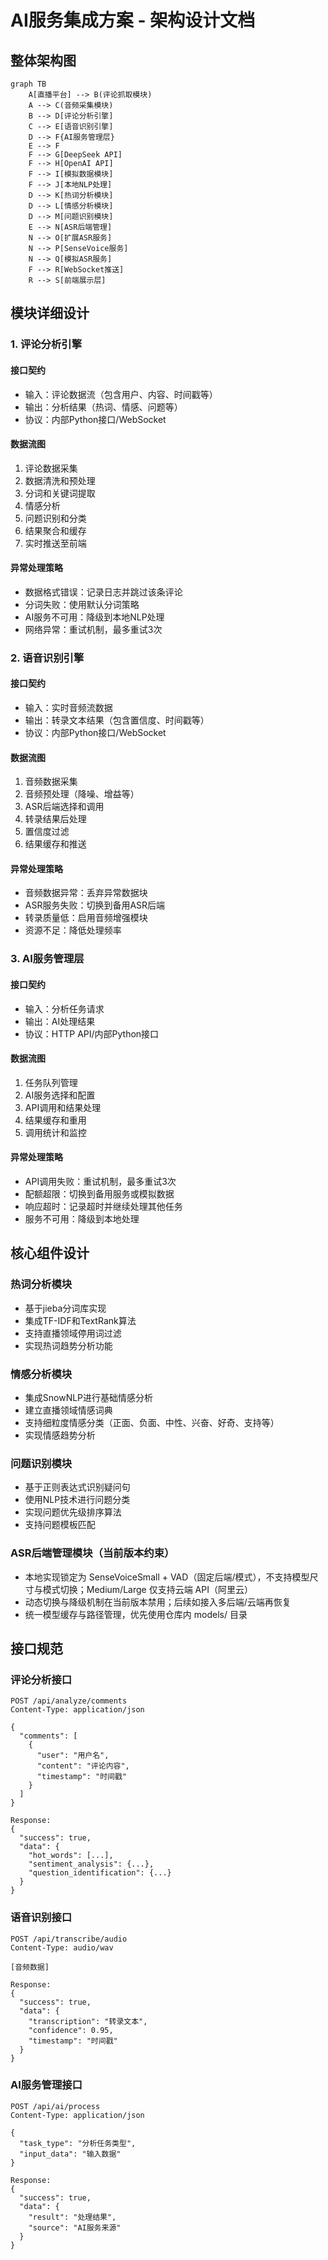 # AI服务集成方案 - 架构设计文档

## 整体架构图

```mermaid
graph TB
    A[直播平台] --> B(评论抓取模块)
    A --> C(音频采集模块)
    B --> D[评论分析引擎]
    C --> E[语音识别引擎]
    D --> F{AI服务管理层}
    E --> F
    F --> G[DeepSeek API]
    F --> H[OpenAI API]
    F --> I[模拟数据模块]
    F --> J[本地NLP处理]
    D --> K[热词分析模块]
    D --> L[情感分析模块]
    D --> M[问题识别模块]
    E --> N[ASR后端管理]
    N --> O[扩展ASR服务]
    N --> P[SenseVoice服务]
    N --> Q[模拟ASR服务]
    F --> R[WebSocket推送]
    R --> S[前端展示层]
```

## 模块详细设计

### 1. 评论分析引擎

#### 接口契约
- 输入：评论数据流（包含用户、内容、时间戳等）
- 输出：分析结果（热词、情感、问题等）
- 协议：内部Python接口/WebSocket

#### 数据流图
1. 评论数据采集
2. 数据清洗和预处理
3. 分词和关键词提取
4. 情感分析
5. 问题识别和分类
6. 结果聚合和缓存
7. 实时推送至前端

#### 异常处理策略
- 数据格式错误：记录日志并跳过该条评论
- 分词失败：使用默认分词策略
- AI服务不可用：降级到本地NLP处理
- 网络异常：重试机制，最多重试3次

### 2. 语音识别引擎

#### 接口契约
- 输入：实时音频流数据
- 输出：转录文本结果（包含置信度、时间戳等）
- 协议：内部Python接口/WebSocket

#### 数据流图
1. 音频数据采集
2. 音频预处理（降噪、增益等）
3. ASR后端选择和调用
4. 转录结果后处理
5. 置信度过滤
6. 结果缓存和推送

#### 异常处理策略
- 音频数据异常：丢弃异常数据块
- ASR服务失败：切换到备用ASR后端
- 转录质量低：启用音频增强模块
- 资源不足：降低处理频率

### 3. AI服务管理层

#### 接口契约
- 输入：分析任务请求
- 输出：AI处理结果
- 协议：HTTP API/内部Python接口

#### 数据流图
1. 任务队列管理
2. AI服务选择和配置
3. API调用和结果处理
4. 结果缓存和重用
5. 调用统计和监控

#### 异常处理策略
- API调用失败：重试机制，最多重试3次
- 配额超限：切换到备用服务或模拟数据
- 响应超时：记录超时并继续处理其他任务
- 服务不可用：降级到本地处理

## 核心组件设计

### 热词分析模块
- 基于jieba分词库实现
- 集成TF-IDF和TextRank算法
- 支持直播领域停用词过滤
- 实现热词趋势分析功能

### 情感分析模块
- 集成SnowNLP进行基础情感分析
- 建立直播领域情感词典
- 支持细粒度情感分类（正面、负面、中性、兴奋、好奇、支持等）
- 实现情感趋势分析

### 问题识别模块
- 基于正则表达式识别疑问句
- 使用NLP技术进行问题分类
- 实现问题优先级排序算法
- 支持问题模板匹配

### ASR后端管理模块（当前版本约束）
- 本地实现锁定为 SenseVoiceSmall + VAD（固定后端/模式），不支持模型尺寸与模式切换；Medium/Large 仅支持云端 API（阿里云）
- 动态切换与降级机制在当前版本禁用；后续如接入多后端/云端再恢复
- 统一模型缓存与路径管理，优先使用仓库内 models/ 目录

## 接口规范

### 评论分析接口
```
POST /api/analyze/comments
Content-Type: application/json

{
  "comments": [
    {
      "user": "用户名",
      "content": "评论内容",
      "timestamp": "时间戳"
    }
  ]
}

Response:
{
  "success": true,
  "data": {
    "hot_words": [...],
    "sentiment_analysis": {...},
    "question_identification": {...}
  }
}
```

### 语音识别接口
```
POST /api/transcribe/audio
Content-Type: audio/wav

[音频数据]

Response:
{
  "success": true,
  "data": {
    "transcription": "转录文本",
    "confidence": 0.95,
    "timestamp": "时间戳"
  }
}
```

### AI服务管理接口
```
POST /api/ai/process
Content-Type: application/json

{
  "task_type": "分析任务类型",
  "input_data": "输入数据"
}

Response:
{
  "success": true,
  "data": {
    "result": "处理结果",
    "source": "AI服务来源"
  }
}
```
